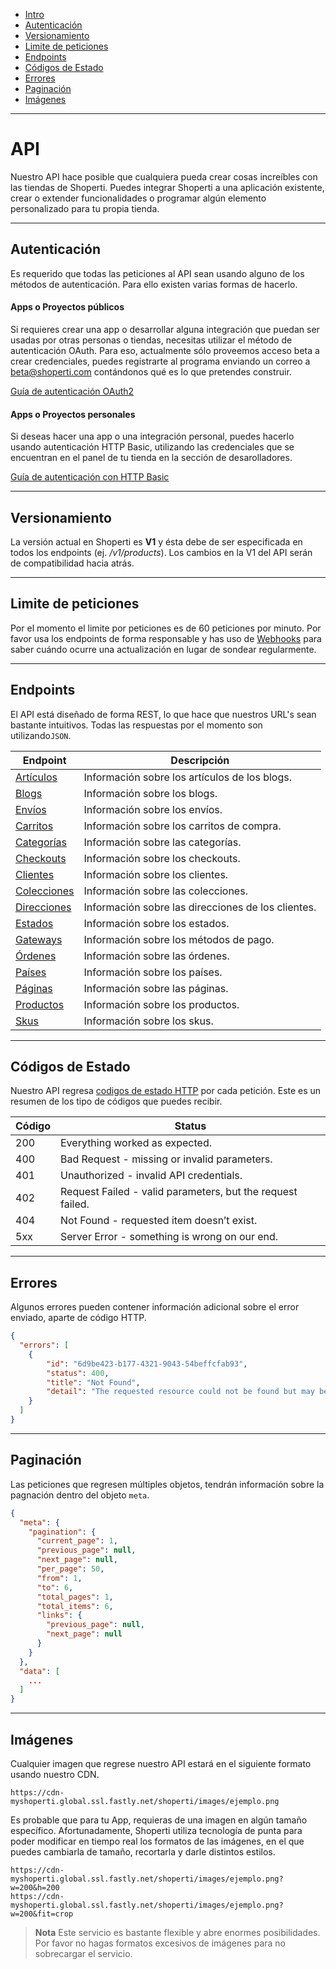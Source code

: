 - [Intro](#intro)
- [Autenticación](#autenticacion)
- [Versionamiento](#versionamiento)
- [Limite de peticiones](#limite-de-peticiones)
- [Endpoints](#endpoints)
- [Códigos de Estado](#codigos-de-estado)
- [Errores](#errores)
- [Paginación](#paginacion)
- [Imágenes](#imagenes)

***

<a name="intro"></a>
# API

Nuestro API hace posible que cualquiera pueda crear cosas increíbles con las tiendas de Shoperti. Puedes integrar Shoperti a una aplicación existente, crear o extender funcionalidades o programar algún elemento personalizado para tu propia tienda.

---

<a name="autenticacion"></a>
## Autenticación

Es requerido que todas las peticiones al API sean usando alguno de los métodos de autenticación. Para ello existen varias formas de hacerlo.

#### Apps o Proyectos públicos

Si requieres crear una app o desarrollar alguna integración que puedan ser usadas por otras personas o tiendas, necesitas utilizar el método de autenticación OAuth. Para eso, actualmente sólo proveemos acceso beta a crear credenciales, puedes registrarte al programa enviando un correo a [beta@shoperti.com](mailto:beta@shoperti.com) contándonos qué es lo que pretendes construir.

[Guía de autenticación OAuth2](/ayuda/desarrolladores/api/v1/autenticacion#oauth2)

#### Apps o Proyectos personales

Si deseas hacer una app o una integración personal, puedes hacerlo usando autenticación HTTP Basic, utilizando las credenciales que se encuentran en el panel de tu tienda en la sección de desarolladores.

[Guía de autenticación con HTTP Basic](/ayuda/desarrolladores/api/v1/autenticacion#http-basic)

---

<a name="versionamiento"></a>
## Versionamiento

La versión actual en Shoperti es **V1** y ésta debe de ser especificada en todos los endpoints (ej. */v1/products*). Los cambios en la V1 del API serán de compatibilidad hacia atrás.

---

<a name="limite-de-peticiones"></a>
## Limite de peticiones

Por el momento el limite por peticiones es de 60 peticiones por minuto. Por favor usa los endpoints de forma responsable y has uso de [Webhooks](/ayuda/desarrolladores/webhooks) para saber cuándo ocurre una actualización en lugar de sondear regularmente.

---

<a name="endpoints"></a>
## Endpoints

El API está diseñado de forma REST, lo que hace que nuestros URL's sean bastante intuitivos. Todas las respuestas por el momento son utilizando`JSON`.

| Endpoint                                                 | Descripción                                          |
|----------------------------------------------------------|------------------------------------------------------|
| [Artículos](/ayuda/desarrolladores/api/v1/posts)         | Información sobre los artículos de los blogs.        |
| [Blogs](/ayuda/desarrolladores/api/v1/blogs)             | Información sobre los blogs.                         |
| [Envíos](/ayuda/desarrolladores/api/v1/envios)           | Información sobre los envíos.                        |
| [Carritos](/ayuda/desarrolladores/api/v1/carritos)       | Información sobre los carritos de compra.            |
| [Categorías](/ayuda/desarrolladores/api/v1/categorias)   | Información sobre las categorías.                    |
| [Checkouts](/ayuda/desarrolladores/api/v1/checkouts)     | Información sobre los checkouts.                     |
| [Clientes](/ayuda/desarrolladores/api/v1/clientes)       | Información sobre los clientes.                      |
| [Colecciones](/ayuda/desarrolladores/api/v1/colecciones) | Información sobre las colecciones.                   |
| [Direcciones](/ayuda/desarrolladores/api/v1/direcciones) | Información sobre las direcciones de los clientes.   |
| [Estados](/ayuda/desarrolladores/api/v1/estados)         | Información sobre los estados.                       |
| [Gateways](/ayuda/desarrolladores/api/v1/gateways)       | Información sobre los métodos de pago.               |
| [Órdenes](/ayuda/desarrolladores/api/v1/ordenes)         | Información sobre las órdenes.                       |
| [Países](/ayuda/desarrolladores/api/v1/paises)           | Información sobre los países.                        |
| [Páginas](/ayuda/desarrolladores/api/v1/paginas)         | Información sobre las páginas.                       |
| [Productos](/ayuda/desarrolladores/api/v1/productos)     | Información sobre los productos.                     |
| [Skus](/ayuda/desarrolladores/api/v1/skus)               | Información sobre los skus.                          |

---

<a name="codigos-de-estado"></a>
## Códigos de Estado

Nuestro API regresa [codigos de estado HTTP](https://en.wikipedia.org/wiki/List_of_HTTP_status_codes) por cada petición. Este es un resumen de los tipo de códigos que puedes recibir.

| Código | Status                                                     |
|--------|------------------------------------------------------------|
| 200    | Everything worked as expected.                             |
| 400    | Bad Request - missing or invalid parameters.               |
| 401    | Unauthorized - invalid API credentials.                    |
| 402    | Request Failed - valid parameters, but the request failed. |
| 404    | Not Found - requested item doesn’t exist.                  |
| 5xx    | Server Error - something is wrong on our end.              |

---

<a name="errores"></a>
## Errores

Algunos errores pueden contener información adicional sobre el error enviado, aparte de código HTTP.

```json
{
  "errors": [
    {
        "id": "6d9be423-b177-4321-9043-54beffcfab93",
        "status": 400,
        "title": "Not Found",
        "detail": "The requested resource could not be found but may be available again in the future."
    }
  ]
}
```

---

<a name="paginacion"></a>
## Paginación

Las peticiones que regresen múltiples objetos, tendrán información sobre la pagnación dentro del objeto `meta`.

```json
{
  "meta": {
    "pagination": {
      "current_page": 1,
      "previous_page": null,
      "next_page": null,
      "per_page": 50,
      "from": 1,
      "to": 6,
      "total_pages": 1,
      "total_items": 6,
      "links": {
        "previous_page": null,
        "next_page": null
      }
    }
  },
  "data": [
    ...
  ]
}
```

---

<a name="imagenes"></a>
## Imágenes

Cualquier imagen que regrese nuestro API estará en el siguiente formato usando nuestro CDN.

```
https://cdn-myshoperti.global.ssl.fastly.net/shoperti/images/ejemplo.png
```

Es probable que para tu App, requieras de una imagen en algún tamaño específico. Afortunadamente, Shoperti utiliza tecnología de punta para poder modificar en tiempo real los formatos de las imágenes, en el que puedes cambiarla de tamaño, recortarla y darle distintos estilos.

```
https://cdn-myshoperti.global.ssl.fastly.net/shoperti/images/ejemplo.png?w=200&h=200
https://cdn-myshoperti.global.ssl.fastly.net/shoperti/images/ejemplo.png?w=200&fit=crop
```

> **Nota** Este servicio es bastante flexible y abre enormes posibilidades. Por favor no hagas formatos excesivos de imágenes para no sobrecargar el servicio.
